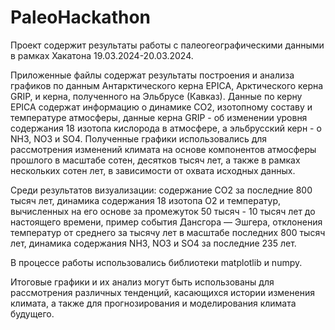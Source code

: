 # PaleoHackathon
Проект содержит результаты работы с палеогеографическими данными в рамках Хакатона 19.03.2024-20.03.2024.

Приложенные файлы содержат результаты построения и анализа графиков по данным Антарктического керна EPICA, Арктического керна GRIP, и керна, полученного на Эльбрусе (Кавказ). Данные по керну EPICA содержат информацию о динамике CO2, изотопному составу и температуре атмосферы, данные керна GRIP - об изменении уровня содержания 18 изотопа кислорода в атмосфере, а эльбрусский керн - о NH3, NO3 и SO4.
Полученные графики использовались для рассмотрения изменений климата на основе компонентов атмосферы прошлого в масштабе сотен, десятков тысяч лет, а также в рамках нескольких сотен лет, в зависимости от охвата исходных данных.

Среди результатов визуализации: содержание CO2 за последние 800 тысяч лет, динамика содержания 18 изотопа O2 и температур, вычисленных на его основе за промежуток 50 тысяч - 10 тысяч лет до настоящего времени, пример события Дансгора — Эшгера, отклонения температур от среднего за тысячу лет в масштабе последних 800 тысяч лет, динамика содержания NH3, NO3 и SO4 за последние 235 лет. 

В процессе работы использовались библиотеки matplotlib и numpy.

Итоговые графики и их анализ могут быть использованы для рассмотрения различных тенденций, касающихся истории изменения климата, а также для прогнозирования и моделирования климата будущего.
